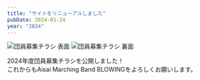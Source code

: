 ```yaml
---
title: "サイトをリニューアルしました"
pubDate: 2024-01-24
year: "2024"
---
```


![団員募集チラシ 表面](@/assets/2024flyer_join_us_1.webp)
![団員募集チラシ 裏面](@/assets/2024flyer_join_us_2.webp)

2024年度団員募集チラシを公開しました！\
これからもAisai Marching Band BLOWINGをよろしくお願いします。
